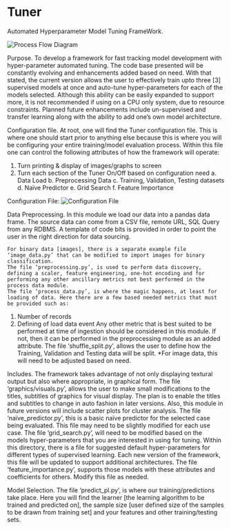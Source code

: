 # Tuner
Automated Hyperparameter Model Tuning FrameWork.

![Process Flow Diagram](https://user-images.githubusercontent.com/49068339/57532996-b7add200-730a-11e9-801a-3220b56a6fde.PNG)

Purpose.
	To develop a framework for fast tracking model development with hyper-parameter automated tuning.
	The code base presented will be constantly evolving and enhancements added based on need. With that stated, the current version allows the user to effectively train upto three [3] supervised models at once and auto-tune hyper-parameters for each of the models selected. Although this ability can be easily expanded to support more, it is not recommended if using on a CPU only system, due to resource constraints.
	Planned future enhancements include un-supervised and transfer learning along with the ability to add one’s own model architecture.	

Configuration file.
	At root, one will find the Tuner configuration file. This is where one should start prior to anything else because this is where you will be configuring your entire training/model evaluation process.
	Within this file one can control the following attributes of how the framework will operate:
1.	Turn printing & display of images/graphs to screen
2.	Turn each section of the Tuner On/Off based on configuration need
a.	Data Load
b.	Preprocessing Data
c.	Training, Validation, Testing datasets
d.	Naïve Predictor
e.	Grid Search
f.	Feature Importance

Configuration File:
![Configuration File](https://user-images.githubusercontent.com/49068339/57533173-212de080-730b-11e9-85aa-07af0f205e73.PNG)

Data Preprocessing.
	In this module we load our data into a pandas data frame. The source data can come from a CSV file, remote URL, SQL Query from any RDBMS. A template of code bits is provided in order to point the user in the right direction for data sourcing.


	For binary data [images], there is a separate example file ‘image_data.py’ that can be modified to import images for binary classification.
	The file ‘preprocessing.py’, is used to perform data discovery, defining a scaler, feature engineering, one-hot encoding and for performing any other ancillary metrics not best performed in the process data module.
	The file ‘process_data.py’, is where the magic happens, at least for loading of data. Here there are a few based needed metrics that must be provided such as:
1.	Number of records
2.	Defining of load data event
Any other metric that is best suited to be performed at time of ingestion should be considered in this module. If not, then it can be performed in the preprocessing module as an added attribute.
The file ‘shuffle_split.py’, allows the user to define how the Training, Validation and Testing data will be split. 
*For image data, this will need to be adjusted based on need.

Includes.
	The framework takes advantage of not only displaying textural output but also where appropriate, in graphical form. The file ‘graphics/visuals.py’, allows the user to make small modifications to the titles, subtitles of graphics for visual display. 
	The plan is to enable the titles and subtitles to change in auto fashion in later versions. Also, this module in future versions will include scatter plots for cluster analysis.
	The file ‘naïve_predictor.py’, this is a basic naïve predictor for the selected case being evaluated. This file may need to be slightly modified for each use case.
	The file ‘grid_search.py’, will need to be modified based on the models hyper-parameters that you are interested in using for tuning. Within this directory, there is a file for suggested default hyper-parameters for different types of supervised learning. Each new version of the framework, this file will be updated to support additional architectures.
	The file ‘feature_importance.py’, supports those models with these attributes and coefficients for others. Modify this file as needed. 




Model Selection.
	The file ‘predict_pl.py’, is where our training/predictions take place. Here you will find the learner [the learning algorithm to be trained and predicted on], the sample size [user defined size of the samples to be drawn from training set] and your features and other training/testing sets.

